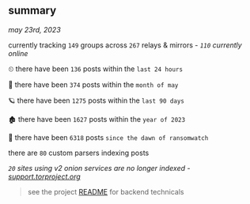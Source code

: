 
## summary
_may 23rd, 2023_

currently tracking `149` groups across `267` relays & mirrors - _`110` currently online_

⏲ there have been `136` posts within the `last 24 hours`

🦈 there have been `374` posts within the `month of may`

🪐 there have been `1275` posts within the `last 90 days`

🏚 there have been `1627` posts within the `year of 2023`

🦕 there have been `6318` posts `since the dawn of ransomwatch`

there are `80` custom parsers indexing posts

_`20` sites using v2 onion services are no longer indexed - [support.torproject.org](https://support.torproject.org/onionservices/v2-deprecation/)_

> see the project [README](https://github.com/joshhighet/ransomwatch#ransomwatch--) for backend technicals
